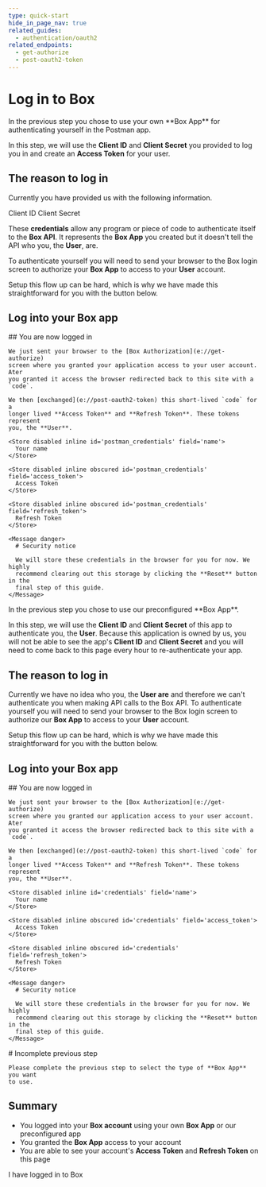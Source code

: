 ```yaml
---
type: quick-start
hide_in_page_nav: true
related_guides:
  - authentication/oauth2
related_endpoints:
  - get-authorize
  - post-oauth2-token
---
```


# Log in to Box

<Choice option='postman.app_type' value='use_own' color='none'>
  In the previous step you chose to use your own **Box App** for authenticating
  yourself in the Postman app.

  In this step, we will use the **Client ID** and **Client Secret** you provided
  to log you in and create an **Access Token** for your user.

  ## The reason to log in

  Currently you have provided us with the following information.

  <Store disabled inline id='postman_credentials.client_id'>
    Client ID
  </Store>

  <Store disabled inline obscured id='postman_credentials.client_secret'>
    Client Secret
  </Store>

  These **credentials** allow any program or piece of code to authenticate
  itself to the **Box API**. It represents the **Box App** you created but it
  doesn't tell the API who you, the **User**, are.

  To authenticate yourself you will need to send your browser to the Box login
  screen to authorize your **Box App** to access to your **User** account.

  Setup this flow up can be hard, which is why we have made this straightforward
  for you with the button below.

  ## Log into your Box app

  <Trigger option='postman.login' value='clicked'>
    <LoginButton id='postman_credentials' />
  </Trigger>

  <LoggedIn id='postman_credentials'>
    ## You are now logged in

    We just sent your browser to the [Box Authorization](e://get-authorize)
    screen where you granted your application access to your user account. Ater
    you granted it access the browser redirected back to this site with a `code`.

    We then [exchanged](e://post-oauth2-token) this short-lived `code` for a
    longer lived **Access Token** and **Refresh Token**. These tokens represent
    you, the **User**.

    <Store disabled inline id='postman_credentials' field='name'>
      Your name
    </Store>

    <Store disabled inline obscured id='postman_credentials' field='access_token'>
      Access Token
    </Store>

    <Store disabled inline obscured id='postman_credentials' field='refresh_token'>
      Refresh Token
    </Store>

    <Message danger>
      # Security notice

      We will store these credentials in the browser for you for now. We highly
      recommend clearing out this storage by clicking the **Reset** button in the
      final step of this guide.
    </Message>
  </LoggedIn>
</Choice>

<Choice option='postman.app_type' value='use_box' color='none'>
  In the previous step you chose to use our preconfigured **Box App**.

  In this step, we will use the **Client ID** and **Client Secret** of this app
  to authenticate you, the **User**. Because this application is owned by us,
  you will not be able to see the app's **Client ID** and **Client Secret** and
  you will need to come back to this page every hour to re-authenticate your app.

  ## The reason to log in

  Currently we have no idea who you, the **User are** and therefore we can't
  authenticate you when making API calls to the Box API. To authenticate
  yourself you will need to send your browser to the Box login screen to
  authorize our **Box App** to access to your **User** account.

  Setup this flow up can be hard, which is why we have made this
  straightforward for you with the button below.

  ## Log into your Box app

  <Trigger option='postman.login' value='clicked'>
    <LoginButton />
  </Trigger>

  <LoggedIn>
    ## You are now logged in

    We just sent your browser to the [Box Authorization](e://get-authorize)
    screen where you granted our application access to your user account. Ater
    you granted it access the browser redirected back to this site with a `code`.

    We then [exchanged](e://post-oauth2-token) this short-lived `code` for a
    longer lived **Access Token** and **Refresh Token**. These tokens represent
    you, the **User**.

    <Store disabled inline id='credentials' field='name'>
      Your name
    </Store>

    <Store disabled inline obscured id='credentials' field='access_token'>
      Access Token
    </Store>

    <Store disabled inline obscured id='credentials' field='refresh_token'>
      Refresh Token
    </Store>

    <Message danger>
      # Security notice

      We will store these credentials in the browser for you for now. We highly
      recommend clearing out this storage by clicking the **Reset** button in the
      final step of this guide.
    </Message>
  </LoggedIn>
</Choice>

<Choice option='postman.app_type' unset color='none'>
  <Message danger>
    # Incomplete previous step

    Please complete the previous step to select the type of **Box App** you want
    to use.
  </Message>
</Choice>

<Choice option='postman.app_type' value='use_box,use_own' color='none'>

## Summary

* You logged into your **Box account** using your own **Box App** or our
  preconfigured app
* You granted the **Box App** access to your account
* You are able to see your account's **Access Token** and **Refresh Token**
  on this page

</Choice>

<Observe option='postman.login' value='clicked'>
  <Next>I have logged in to Box</Next>
</Observe>